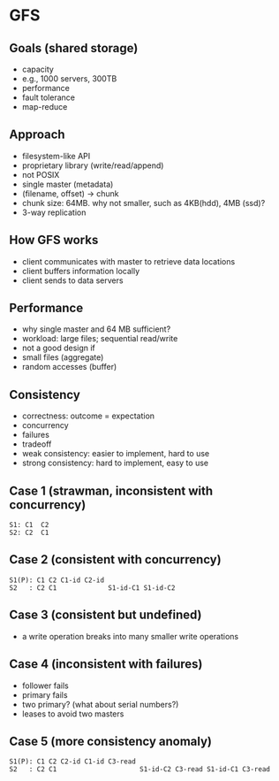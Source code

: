 # GFS
## Goals (shared storage)
* capacity
 * e.g., 1000 servers, 300TB
* performance
* fault tolerance
 * map-reduce

## Approach
* filesystem-like API 
 * proprietary library (write/read/append)
 * not POSIX
* single master (metadata) 
 * (filename, offset) -> chunk 
* chunk size: 64MB. why not smaller, such as 4KB(hdd), 4MB (ssd)?
* 3-way replication 

## How GFS works
* client communicates with master to retrieve data locations 
* client buffers information locally
* client sends to data servers 

## Performance
* why single master and 64 MB sufficient?
 * workload: large files; sequential read/write
* not a good design if
 * small files (aggregate)
 * random accesses (buffer)

## Consistency
* correctness: outcome = expectation
 * concurrency
 * failures
* tradeoff
 * weak consistency: easier to implement, hard to use 
 * strong consistency: hard to implement, easy to use

## Case 1 (strawman, inconsistent with concurrency) 
```
S1: C1  C2
S2: C2  C1
```

## Case 2 (consistent with concurrency)
```
S1(P): C1 C2 C1-id C2-id      
S2   : C2 C1             S1-id-C1 S1-id-C2
```
## Case 3 (consistent but undefined)
 * a write operation breaks into many smaller write operations

## Case 4 (inconsistent with failures)
 * follower fails
 * primary fails 
 * two primary? (what about serial numbers?)
  * leases to avoid two masters 

## Case 5 (more consistency anomaly)
```
S1(P): C1 C2 C2-id C1-id C3-read
S2   : C2 C1                     S1-id-C2 C3-read S1-id-C1 C3-read
```

